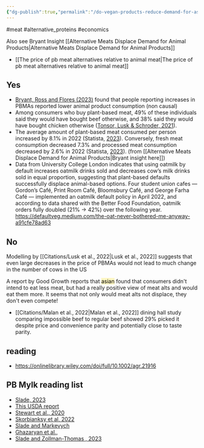 ```yaml
---
{"dg-publish":true,"permalink":"/do-vegan-products-reduce-demand-for-as-fs/","created":"2025-10-23T17:42:47.506+01:00","updated":"2025-10-23T18:06:08.722+01:00"}
---
```


#meat #alternative_proteins #economics 

Also see Bryant Insight [[Alternative Meats Displace Demand for Animal Products\|Alternative Meats Displace Demand for Animal Products]] 

- [[The price of pb meat alternatives relative to animal meat\|The price of pb meat alternatives relative to animal meat]]
## Yes
- [Bryant, Ross and Flores (2023)](https://www.sciencedirect.com/science/article/pii/S0950329323000484) found that people reporting increases in PBMAs reported lower animal product consumption (non causal)
- Among consumers who buy plant-based meat, 49% of these individuals said they would have bought beef otherwise, and 38% said they would have bought chicken otherwise ([Tonsor, Lusk & Schroder, 2021](https://www.agmanager.info/sites/default/files/pdf/PlantBasedProteinAlternatives_FullReport.pdf)).
- The average amount of plant-based meat consumed per person increased by 8.1% in 2022 (Statista, [2023](https://www.statista.com/forecasts/1276683/united-kingdom-meat-substitute-consumption-per-capita)). Conversely, fresh meat consumption decreased 7.3% and processed meat consumption decreased by 2.6% in 2022 (Statista, [2023](https://www.statista.com/forecasts/679528/per-capita-meat-consumption-european-union-eu)). (from [[Alternative Meats Displace Demand for Animal Products\|Bryant insight here]])
- Data from University College London indicates that using oatmilk by default increases oatmilk drinks sold and decreases cow’s milk drinks sold in equal proportion, suggesting that plant-based defaults successfully displace animal-based options. Four student union cafes — Gordon’s Café, Print Room Café, Bloomsbury Café, and George Farha Café — implemented an oatmilk default policy in April 2022, and according to data shared with the Better Food Foundation, oatmilk orders fully doubled (21% → 42%) over the following year. https://defaultveg.medium.com/the-oat-never-bothered-me-anyway-a91cfe78ad63

## No
Modelling by [[Citations/Lusk et al., 2022\|Lusk et al., 2022]] suggests that even large decreases in the price of PBMAs would not lead to much change in the number of cows in the US

A report by Good Growth reports that <mark style="background: #FFF3A3A6;">asian</mark> found that consumers didn't intend to eat less meat, but had a really positive view of meat alts and would eat them more. It seems that not only would meat alts not displace, they don't even compete!

- [[Citations/Malan et al., 2022\|Malan et al., 2022]] dining hall study comparing impossible beef to regular beef showed 29% picked it despite price and convenience parity and potentially close to taste parity.

## reading
- https://onlinelibrary.wiley.com/doi/full/10.1002/agr.21916
## PB Mylk reading list

- [Slade, 2023](https://www.cambridge.org/core/journals/agricultural-and-resource-economics-review/article/does-plantbased-milk-reduce-sales-of-dairy-milk-evidence-from-the-almond-milk-craze/7E03D79085B12BA9AA1CD5F24BF3584F)
- [This USDA report](https://www.ers.usda.gov/amber-waves/2020/december/plant-based-products-replacing-cow-s-milk-but-the-impact-is-small/)
- [Stewart et al., 2020](https://www.cambridge.org/core/journals/journal-of-agricultural-and-applied-economics/article/are-plantbased-analogues-replacing-cows-milk-in-the-american-diet/F78AE2E32B77214BD3D26A060EC70451)
- [Skorbianksy et al, 2022](https://onlinelibrary.wiley.com/doi/abs/10.1111/agec.12700)
- [Slade and Markevych](https://onlinelibrary.wiley.com/doi/abs/10.1002/agr.21833)
- [Ghazaryan et al., ](https://scholar.google.com/scholar_url?url=https://ageconsearch.umn.edu/record/320675/files/JARE320675.pdf&hl=en&sa=T&oi=gsb-gga&ct=res&cd=0&d=15153619672902118887&ei=Yx3AZfXUOZXKy9YPwpWggAk&scisig=AFWwaebaGIU1XSAfthgnUrTC6NP2) 
- [Slade and Zollman-Thomas , 2023](https://brill.com/view/journals/ifam/26/5/article-p801_2.xml)


